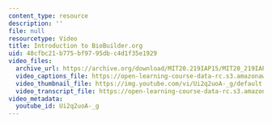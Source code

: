 ```yaml
---
content_type: resource
description: ''
file: null
resourcetype: Video
title: Introduction to BioBuilder.org
uid: 48cfbc21-b775-bf97-95db-c4d1f35e1929
video_files:
  archive_url: https://archive.org/download/MIT20.219IAP15/MIT20_219IAP15_D02P2_300k.mp4
  video_captions_file: https://open-learning-course-data-rc.s3.amazonaws.com/20-219-becoming-the-next-bill-nye-writing-and-hosting-the-educational-show-january-iap-2015/50dbce0a33a15776ad8cf58a950b9ad2_Ui2q2uoA-_g.vtt
  video_thumbnail_file: https://img.youtube.com/vi/Ui2q2uoA-_g/default.jpg
  video_transcript_file: https://open-learning-course-data-rc.s3.amazonaws.com/20-219-becoming-the-next-bill-nye-writing-and-hosting-the-educational-show-january-iap-2015/9bfe5f670f7e016d095c50eb658c2e17_Ui2q2uoA-_g.pdf
video_metadata:
  youtube_id: Ui2q2uoA-_g
---
```

